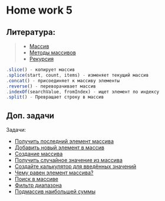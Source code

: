 # Home work 5
## Литература:
> + [Массив](https://learn.javascript.ru/array)
> + [Методы массивов](https://learn.javascript.ru/array-methods)
> + [Рекурсия](https://learn.javascript.ru/recursion)

```javascript
.slice() - копирует массив
.splice(start, count, items) - изменяет текущий массив
.concat() - присоединяет к массиву элементы
.reverse() - переворачивает массив
.indexOf(searchValue, fromIndex) - ищет элемент по индексу
.split() - Превращает строку в массив
```

## Доп. задачи
Задачи:

+ [Получить последний элемент массива](https://learn.javascript.ru/task/get-last-in-array)
+ [Добавить новый элемент в массив](https://learn.javascript.ru/task/add-item-to-array)
+ [Создание массива](https://learn.javascript.ru/task/create-array)
+ [Получить случайное значение из массива](https://learn.javascript.ru/task/random-from-array)
+ [Создайте калькулятор для введённых значений](https://learn.javascript.ru/task/calculator-for-input)
+ [Чему равен элемент массива?](https://learn.javascript.ru/task/item-value)
+ [Поиск в массиве](https://learn.javascript.ru/task/array-find)
+ [Фильтр диапазона](https://learn.javascript.ru/task/filter-range)
+ [Подмассив наибольшей суммы](https://learn.javascript.ru/task/maximal-subarray)